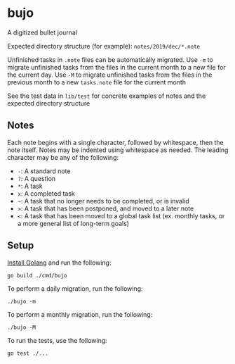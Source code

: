 # bujo

A digitized bullet journal

Expected directory structure (for example): `notes/2019/dec/*.note`

Unfinished tasks in `.note` files can be automatically migrated. Use `-m` to migrate unfinished tasks from the files in the current month to a new file for the current day. Use `-M` to migrate unfinished tasks from the files in the previous month to a new `tasks.note` file for the current month

See the test data in `lib/test` for concrete examples of notes and the expected directory structure

## Notes

Each note begins with a single character, followed by whitespace, then the note itself. Notes may be indented using whitespace as needed. The leading character may be any of the following:
* `-`: A standard note
* `?`: A question
* `*`: A task
* `x`: A completed task
* `~`: A task that no longer needs to be completed, or is invalid
* `>`: A task that has been postponed, and moved to a later note
* `<`: A task that has been moved to a global task list (ex. monthly tasks, or a more general list of long-term goals)

## Setup

[Install Golang](https://go.dev/doc/install) and run the following:

```
go build ./cmd/bujo
```

To perform a daily migration, run the following:

```
./bujo -m
```

To perform a monthly migration, run the following:

```
./bujo -M
```

To run the tests, use the following:

```
go test ./...
```
